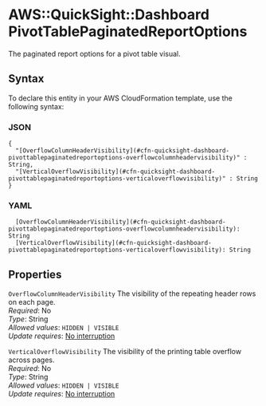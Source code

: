 # AWS::QuickSight::Dashboard PivotTablePaginatedReportOptions<a name="aws-properties-quicksight-dashboard-pivottablepaginatedreportoptions"></a>

The paginated report options for a pivot table visual\.

## Syntax<a name="aws-properties-quicksight-dashboard-pivottablepaginatedreportoptions-syntax"></a>

To declare this entity in your AWS CloudFormation template, use the following syntax:

### JSON<a name="aws-properties-quicksight-dashboard-pivottablepaginatedreportoptions-syntax.json"></a>

```
{
  "[OverflowColumnHeaderVisibility](#cfn-quicksight-dashboard-pivottablepaginatedreportoptions-overflowcolumnheadervisibility)" : String,
  "[VerticalOverflowVisibility](#cfn-quicksight-dashboard-pivottablepaginatedreportoptions-verticaloverflowvisibility)" : String
}
```

### YAML<a name="aws-properties-quicksight-dashboard-pivottablepaginatedreportoptions-syntax.yaml"></a>

```
  [OverflowColumnHeaderVisibility](#cfn-quicksight-dashboard-pivottablepaginatedreportoptions-overflowcolumnheadervisibility): String
  [VerticalOverflowVisibility](#cfn-quicksight-dashboard-pivottablepaginatedreportoptions-verticaloverflowvisibility): String
```

## Properties<a name="aws-properties-quicksight-dashboard-pivottablepaginatedreportoptions-properties"></a>

`OverflowColumnHeaderVisibility`  <a name="cfn-quicksight-dashboard-pivottablepaginatedreportoptions-overflowcolumnheadervisibility"></a>
The visibility of the repeating header rows on each page\.  
*Required*: No  
*Type*: String  
*Allowed values*: `HIDDEN | VISIBLE`  
*Update requires*: [No interruption](https://docs.aws.amazon.com/AWSCloudFormation/latest/UserGuide/using-cfn-updating-stacks-update-behaviors.html#update-no-interrupt)

`VerticalOverflowVisibility`  <a name="cfn-quicksight-dashboard-pivottablepaginatedreportoptions-verticaloverflowvisibility"></a>
The visibility of the printing table overflow across pages\.  
*Required*: No  
*Type*: String  
*Allowed values*: `HIDDEN | VISIBLE`  
*Update requires*: [No interruption](https://docs.aws.amazon.com/AWSCloudFormation/latest/UserGuide/using-cfn-updating-stacks-update-behaviors.html#update-no-interrupt)